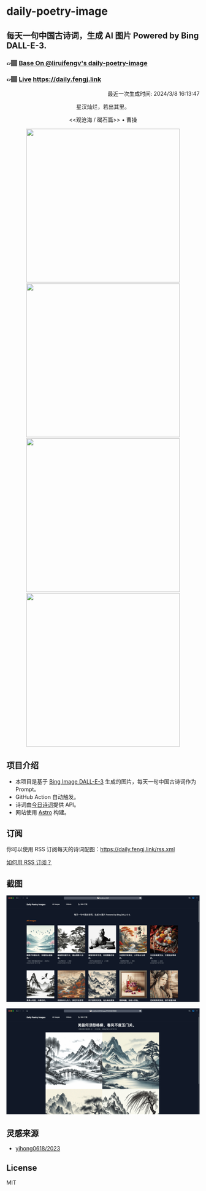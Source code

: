 
# daily-poetry-image

## 每天一句中国古诗词，生成 AI 图片 Powered by Bing DALL-E-3.

### 👉🏽 [Base On @liruifengv's daily-poetry-image](https://github.com/liruifengv/daily-poetry-image)

### 👉🏽 [Live](https://daily.fengj.link) https://daily.fengj.link

<p align="right">
  最近一次生成时间: 2024/3/8 16:13:47
</p>
<p align="center">
星汉灿烂，若出其里。
</p>
<p align="center">
<<观沧海 / 碣石篇>> • 曹操
</p>
<p align="center">
<img src="https://tse1.mm.bing.net/th/id/OIG2.73E8LPrpUWpY1FjdPJRl" height="400" width="400" />
<img src="https://tse2.mm.bing.net/th/id/OIG2.y3Os11ElE6FmwFixZN.I" height="400" width="400" />
<img src="https://tse1.mm.bing.net/th/id/OIG2.48r6b.SOkLlQrFMUzoRV" height="400" width="400" />
<img src="https://tse4.mm.bing.net/th/id/OIG2.VZy1kdotwnutHKtYLqQb" height="400" width="400" />
</p>

## 项目介绍

-   本项目是基于 [Bing Image DALL-E-3](https://www.bing.com/images/create) 生成的图片，每天一句中国古诗词作为 Prompt。
-   GitHub Action 自动触发。
-   诗词由[今日诗词](https://www.jinrishici.com/)提供 API。
-   网站使用 [Astro](https://astro.build) 构建。

## 订阅

你可以使用 RSS 订阅每天的诗词配图：https://daily.fengj.link/rss.xml

[如何用 RSS 订阅？](https://zhuanlan.zhihu.com/p/55026716)

## 截图

![图片列表](./screenshots/Snipaste_2023-12-28_21-00-26.png)

![图片详情](./screenshots/Snipaste_2023-12-28_21-00-53.png)

## 灵感来源

-   [yihong0618/2023](https://github.com/yihong0618/2023)

## License

MIT
